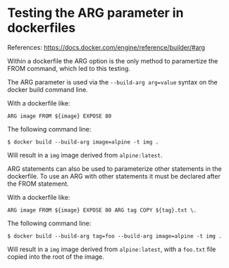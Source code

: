 # Testing the ARG parameter in dockerfiles

References: https://docs.docker.com/engine/reference/builder/#arg

Within a dockerfile the ARG option is the only method to paramertize the FROM command, which led to this testing.

The ARG parameter is used via the `--build-arg arg=value` syntax on the docker build command line. 

With a dockerfile like:

`ARG image
FROM ${image}
EXPOSE 80`

The following command line:

`$ docker build --build-arg image=alpine -t img .`

Will result in a `img` image derived from `alpine:latest`.

ARG statements can also be used to parameterize other statements in the dockerfile. To use an ARG with other statements it must be declared after the FROM statement.

With a dockerfile like:

`ARG image
FROM ${image}
EXPOSE 80
ARG tag
COPY ${tag}.txt \.`

The following command line:

`$ docker build --build-arg tag=foo --build-arg image=alpine -t img .`

Will result in a `img` image derived from `alpine:latest`, with a `foo.txt` file copied into the root of the image.
